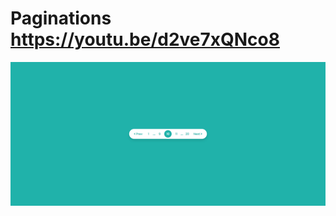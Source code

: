 # Paginations https://youtu.be/d2ve7xQNco8
<p align="center">
  <img src="preview.png" alt="preview del proyecto"  width="1600">
</p>